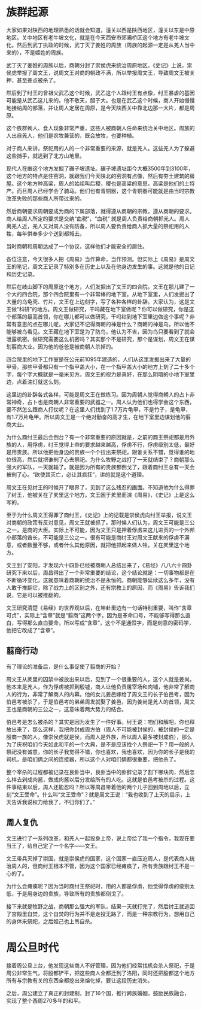 # 族群起源

大家如果对陕西的地理熟悉的话就会知道，潼关以西是陕西地区，潼关以东是中原地区。关中地区有老牛坡文化，就是在今天西安市郊灞桥区这个地方有老牛坡文化。然后到武丁执政的时候，武丁灭了姜姓的周族（周族的起源一定是从羌人当中来的），不是姬姓的周族。

武丁灭了姜姓的周族以后，商朝分封了崇侯虎来统治周原地区。《史记》上说，崇侯虎举报了周文王，说周文王对商的朝政不满，所以举报周文王，导致周文王被关押，甚至差点被杀了。

然后到了纣王的曾祖父武乙这个时候，武乙这个人跟纣王有点像，纣王暴虐的基因可能是从武乙这儿来的。他不敬天，胆子大。也是在武乙这个时候，商人开始慢慢地接纳周的部落，并让周人定居在周原，是今天陕西关中靠北边那一大片，都是周原。

这个族群殉人、食人现象非常严重，这些人被商朝人任命来统治关中地区。周族的人出自羌人，他们是农牧兼营的，既会放牧，也要种植。

对于商人来讲，祭祀用的人的一个非常重要的来源，就是羌人。这些羌人为了躲避这些捕手，就逃到了北方山地里。

现代人在豳这个地方发掘了碾子坡遗址。碾子坡遗址距今大概3500年到3100年，这个地方的特点是住窑洞，就跟我们今天陕北的窑洞有点像，然后有夯土建筑的房屋。这个地方种高粱，周人的始祖叫后稷，稷也是高粱的意思，高粱是他们的土特产。而且周人已经学会了骑马。他们也有青铜器，这个青铜器可能就是由当时宗教改革失败的那些商人所带过来的。

然后商朝要求周朝要成为商的下属部落，就得遵从商朝的宗教，遵从商朝的要求。商人给周人所定的要求是交纳“血税”，“血税” 就是周人负责给商朝抓羌人。周人离羌人近，羌人又对周人没有防备，所以周人要负责给商人抓大量的祭祀用的人牲，每年供奉多少个送到都城去。

当时商朝和周朝达成了一个协议，这样他们才能安全的居住。

各位注意，今天很多人把《周易》当作算命，当作预测。但实际上《周易》是周文王的笔记，周文王记录了特别多在历史上以及在他身边发生的事。这就是他的日记和历史记录。

然后在岐山脚下的周原这个地方，人们发掘出了文王的四合院。文王在那儿建了一个大的四合院，那个四合院里有一个非常棒的地下室。从地下室里，人们发掘出了大量的乌龟壳、竹片，文王在上边刻字，写了各种各样的卦辞。大家认为，这是文王做“科研”的地方。周文王做研究，干吗藏在地下室做呢？你可以做研究，你是这个部落的最高首领，你在哪儿都可以做研究，干吗钻到地下室里边做这个事呢？非常有意思的点在哪儿呢，大家记不记得商朝的神是什么？商朝的神是鸟，所以他不能够被鸟看见。文王藏在地下室是为了防鸟，他认为不吉，因为鸟只要看到了就会泄露机密。做研究需要这么机密吗？其实那个不是研究，那个是谋划，周文王在谋划翦商大业。因为他的爸爸是被商朝人杀掉的。

四合院里的地下工作室是在公元前1095年建造的，人们从这里发掘出来了大量的甲骨。那些甲骨都只有一个指甲盖大小，在一个指甲盖大小的地方上刻了二十多个字，每个字大概就是一毫米见方。周文王的视力是真好，在那么阴暗的小地下室里边，点着油灯就这么刻。

这里边的卦辞各式各样，可能是周文王在做练习。因为周朝人觉得商朝人的占卜非常神奇，占卜也是商朝人非常重要的武器之一。周人认为他们也得学会这个东西，要不然怎么跟商人打仗呢？在这里人们找到了1.7万片龟甲，不是竹子，是龟甲，有1.7万片龟甲。所以周文王是一个绝对勤奋的高才生，在地下室里边谋划他的翦商大业。

为什么商纣王最后会倒台？有一个非常重要的原因就是，之前的商王祭祀都是用外族的人，用俘虏，纣王觉得上帝的要求越来越高，俘虏不行，俘虏级别太低，最好是用贵族。所以他把他身边的贵族一个个拉出来祭祀，跟谁关系不错，觉得谁的地位很高，然后就把谁剖了心去祭祀。为什么牧野之战打了一天就结束了？商朝那么强大的军队，一天就输了。就是因为所有的贵族都倒戈了，跟着商纣王总有一天会被剖了心。“欲使其灭亡，必让其疯狂”，讲的就是这个道理。

周文王在见纣王的时候开了眼界了，见到了这么残忍的画面。不知道他为什么得罪了纣王，他被关在了羑里这个地方。文王困于羑里而演《周易》，《史记》上是这么写的。

至于为什么周文王得罪了商纣王，《史记》上的记载是崇侯虎向纣王举报，说文王对商朝的政策有反对意见，周文王就被抓了。那时候人们认为，周文王可能是三公之一，是商的大臣。实际上不可能，因为文王只是押着俘虏来这儿进贡的一个外邦小部落的酋长，不可能是三公之一。很有可能是商纣王对周文王献来的俘虏不满意，或者数量不够，或者什么其他原因，就把他抓起来做人牲，关在羑里这个地方。

文王到了安阳，才发现六十四卦已经被商朝人总结出来了，《易经》八八六十四卦研究下来以后，周昌得出了一个非常重要的结论，这个结论就是：一切事物都是在不断循环变化，这就意味着商朝的统治不是永恒的。商朝能够延续这么多年，没有人敢于推翻它，除了战力上的区别之外，还有宗教上的原因，而《周易》告诉我们说，它是可以被推翻的。

文王研究清楚《易经》的世界观以后，在坤卦里边有一句话特别重要，叫作“含章可贞”，实际上“含章”就是“翦商”这两个字，因为是革命口号，不能够写得那么直白，写得那么直白要命，所以写成“含章”，这个不是通假字，而是刻意的密码学，他把它改成了“含章”。

## 翦商行动

有了理论的准备后，是什么事促使了翦商的开始？

周文王从羑里的囚禁中被放出来以后，见到了一个很重要的人，这个人就是姜尚。他本来是羌人，作为俘虏被抓到殷墟，商人让他负责屠宰场和肉铺，他非常了解商人的行为，非常了解商人的内幕。他的女儿姜邑嫁给了周文王的长子伯邑考，因为伯邑考被杀了，于是伯邑考的弟弟周发就娶了姜邑，因为姜尚是羌人的首领，周文王也是商朝的三公之一，这意味着两大势力的结合。

伯邑考是怎么被杀的？其实是因为发生了一件好事。纣王说：咱们和解吧，你也释放出来了，那么这样，我把你封成周方伯（周人不可能被封侯的，被封侯的一定是殷商一族的人，像崇侯虎就是侯，而周人是外族，所以周人最多被封成伯），那么为了庆祝咱们今天如此和平的一个大典，是不是应该找个人祭祀一下？用一般的人祭祀没有诚意，你的长子我觉得不错，你也喜欢，我也喜欢，因为你的长子是我的司机，是咱们俩之间的连接器，所以这个人对咱们俩都很重要，把他杀了。

整个宰杀的过程都被记录在艮卦当中，艮卦当中的卦辞记录了割下哪块肉，然后怎么样去剁成肉酱，做成肉酱以后分发给所有的人吃。这就是伯邑考被杀的过程。这件事结束以后，周人还能忍吗？所以等周昌带着他的两个儿子回到周地以后，立刻“文王受命”。什么叫“文王受命”？就是周文王说：“我也收到了上天的启示，上天告诉我说权力给我了，不归你们了。”

## 周人复仇

文王进行了一系列改革，和羌人一起投身上帝，说上帝给了我一个指令，我现在要当王了，给自己定了一个名字——文王。

文王带兵灭掉了崇国，就是崇侯虎的国家，这个国家一直压迫周人，是代表商人统治周人的，但商纣王根本不管，因为这个国家已经瘫痪了，所有贵族跟纣王不是一心的了。

为什么会瘫痪呢？因为当时商纣王祭祀时，用的人都是俘虏，他觉得俘虏的级别太低，于是用身边的贵族，导致所有的贵族都倒戈了。

接下来就是牧野之战，商朝那么强大的军队，结果一天就打完了，然后纣王就逃回了宫殿里自焚，这个自焚的行为并不是走投无路了，而是一种宗教行为，想用自己的身体来祭祀，之后妲己也上吊自杀。

# 周公旦时代

接着周公旦上台，他发现这些商人不好管理，因为他们经常找机会杀人祭祀，于是周公非常生气，将殷都铲平，把这些商人全都迁到了洛阳，同时还把殷都这个地方所有与宗教有关的东西全都挖出来熔化掉，要让这段历史消失。

之后，周公建立了真正的封建制，封了16个国，推行跨族婚姻，鼓励民族融合，实现了整个西周270多年的和平。




